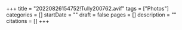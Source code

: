+++
title = "20220826154752!Tully200762.avif"
tags = ["Photos"]
categories = []
startDate = ""
draft = false
pages = []
description = ""
citations = []
+++
